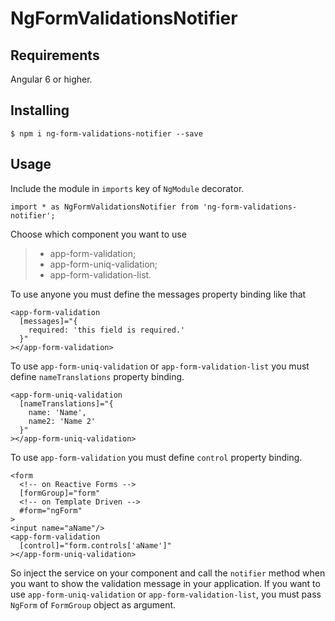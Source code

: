 
# NgFormValidationsNotifier

## Requirements

Angular 6 or higher.

## Installing

	$ npm i ng-form-validations-notifier --save

## Usage

Include the module in ```imports``` key of ```NgModule``` decorator.

	import * as NgFormValidationsNotifier from 'ng-form-validations-notifier';

Choose which component you want to use

>- app-form-validation;
>- app-form-uniq-validation;
>- app-form-validation-list.

To use anyone you must define the messages property binding like that

	<app-form-validation
	  [messages]="{
	    required: 'this field is required.'
	  }"
	></app-form-validation>

To use ```app-form-uniq-validation``` or ```app-form-validation-list``` you must define ```nameTranslations``` property binding.

	<app-form-uniq-validation
	  [nameTranslations]="{
	    name: 'Name',
		name2: 'Name 2'
	  }"
	></app-form-uniq-validation>

To use ```app-form-validation``` you must define ```control``` property binding.

	<form
	  <!-- on Reactive Forms -->
	  [formGroup]="form"
	  <!-- on Template Driven -->
	  #form="ngForm"
	>
	<input name="aName"/>
	<app-form-validation
	  [control]="form.controls['aName']"
	></app-form-uniq-validation>

So inject the service on your component and call the ```notifier``` method when you want to show the validation message in your application. If you want to use ```app-form-uniq-validation``` or ```app-form-validation-list```, you must pass ```NgForm``` of ```FormGroup``` object as argument.
